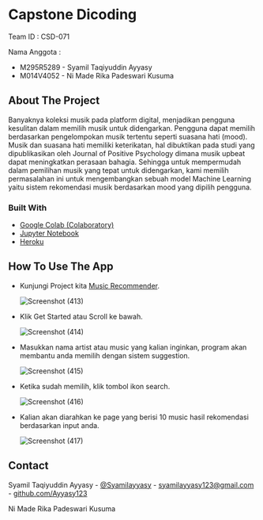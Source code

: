 # Capstone Dicoding

Team ID : CSD-071

Nama Anggota :
* M295R5289 - Syamil Taqiyuddin Ayyasy
* M014V4052 - Ni Made Rika Padeswari Kusuma

<!-- ABOUT THE PROJECT -->
## About The Project

Banyaknya koleksi musik pada platform digital, menjadikan pengguna kesulitan dalam memilih musik untuk didengarkan. 
Pengguna dapat memilih berdasarkan pengelompokan musik tertentu seperti suasana hati (mood). Musik dan suasana hati memiliki keterikatan, hal dibuktikan pada studi yang dipublikasikan oleh Journal of Positive Psychology dimana musik upbeat dapat meningkatkan perasaan bahagia. 
Sehingga untuk mempermudah dalam pemilihan musik yang tepat untuk didengarkan, kami memilih permasalahan ini untuk mengembangkan sebuah model Machine Learning yaitu sistem rekomendasi musik berdasarkan mood yang dipilih pengguna.

### Built With

* [Google Colab (Colaboratory)](https://colab.research.google.com)
* [Jupyter Notebook](https://jupyter.org/)
* [Heroku](https://www.heroku.com)

## How To Use The App

* Kunjungi Project kita [Music Recommender](https://songrecommendations.herokuapp.com/).

  ![Screenshot (413)](https://s2.loli.net/2021/12/24/iDTus4N9EWgpOeC.png)

* Klik Get Started atau Scroll ke bawah.

  ![Screenshot (414)](https://s2.loli.net/2021/12/24/O1vnTdU823NBf5Q.png)

* Masukkan nama artist atau music yang kalian inginkan, program akan membantu anda memilih dengan sistem suggestion.

  ![Screenshot (415)](https://s2.loli.net/2021/12/24/Jvemot9N7AzsSbM.png)

* Ketika sudah memilih, klik tombol ikon search.

  ![Screenshot (416)](https://s2.loli.net/2021/12/24/fsmewaAKPd2ZCJ1.png)

* Kalian akan diarahkan ke page yang berisi 10 music hasil rekomendasi berdasarkan input anda.

  ![Screenshot (417)](https://s2.loli.net/2021/12/24/oFxsWbvgCUSup2L.png)


<!-- CONTACT -->
## Contact 

Syamil Taqiyuddin Ayyasy - [@Syamilayyasy](https://twitter.com/Syamilayyasy) - syamilayyasy123@gmail.com - [github.com/Ayyasy123](https://github.com/Ayyasy123)

Ni Made Rika Padeswari Kusuma
